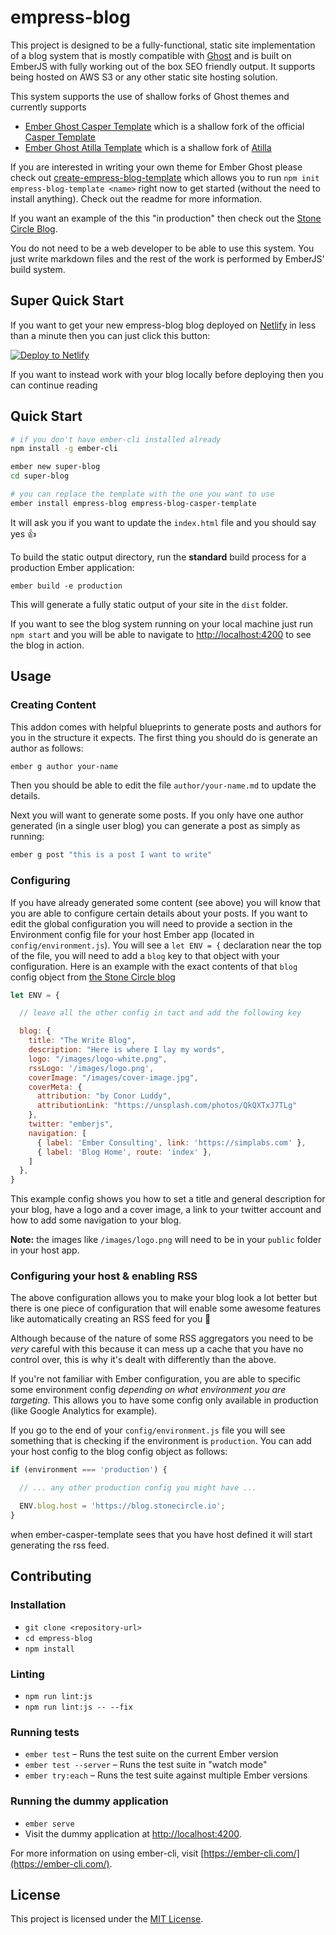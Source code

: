 empress-blog
==============================================================================

This project is designed to be a fully-functional, static site implementation of a blog system that is mostly compatible with [Ghost](https://ghost.org/) and is built on EmberJS with fully working out of the
box SEO friendly output. It supports being hosted on AWS S3 or any other static site
hosting solution.

This system supports the use of shallow forks of Ghost themes and currently supports

- [Ember Ghost Casper Template](https://github.com/empress/empress-blog-casper-template) which is a shallow fork of the official [Casper Template](https://github.com/TryGhost/Casper)
- [Ember Ghost Atilla Template](https://github.com/empress/empress-blog-attila-template) which is a shallow fork of [Atilla](https://github.com/zutrinken/attila)

If you are interested in writing your own theme for Ember Ghost please check out [create-empress-blog-template](https://github.com/empress/create-empress-blog-template#readme) which allows you to run `npm init empress-blog-template <name>` right now to get started (without the need to install anything). Check out the readme for more information.

If you want an example of the this "in production" then check out the [Stone Circle
Blog](https://blog.stonecircle.io).

You do not need to be a web developer to be able to use this system. You just write markdown files
and the rest of the work is performed by EmberJS' build system.

Super Quick Start
------------------------------------------------------------------------------
If you want to get your new empress-blog blog deployed on [Netlify](https://www.netlify.com/) in less than a minute then you can just click this button:

[![Deploy to Netlify](https://www.netlify.com/img/deploy/button.svg)](https://app.netlify.com/start/deploy?repository=https://github.com/empress/empress-blog-netlify-casper-template)

If you want to instead work with your blog locally before deploying then you can continue reading

Quick Start
------------------------------------------------------------------------------

```sh
# if you don't have ember-cli installed already
npm install -g ember-cli

ember new super-blog
cd super-blog

# you can replace the template with the one you want to use
ember install empress-blog empress-blog-casper-template
```

It will ask you if you want to update the `index.html` file and you should say yes 👍

To build the static output directory, run the **standard** build process for a production Ember application:
```
ember build -e production
```
This will generate a fully static output of your site in the `dist` folder.

If you want to see the blog system running on your local machine just run `npm start` and you will
be able to navigate to  [http://localhost:4200](http://localhost:4200) to see the blog in action.


Usage
------------------------------------------------------------------------------

### Creating Content

This addon comes with helpful blueprints to generate posts and authors for you in the structure it
expects. The first thing you should do is generate an author as follows:

```sh
ember g author your-name
```

Then you should be able to edit the file `author/your-name.md` to update the details.

Next you will want to generate some posts. If you only have one author generated (in a single user
blog) you can generate a post as simply as running:

```sh
ember g post "this is a post I want to write"
```

### Configuring

If you have already generated some content (see above) you will know that you are able to configure
certain details about your posts. If you want to edit the global configuration you will need to
provide a section in the Environment config file for your host Ember app (located in
`config/environment.js`). You will see a `let ENV = {` declaration near the top of the file, you
will need to add a `blog` key to that object with your configuration. Here is an example with the
exact contents of that `blog` config object from [the Stone Circle
blog](https://blog.stonecircle.io)

```javascript
let ENV = {

  // leave all the other config in tact and add the following key

  blog: {
    title: "The Write Blog",
    description: "Here is where I lay my words",
    logo: "/images/logo-white.png",
    rssLogo: '/images/logo.png',
    coverImage: "/images/cover-image.jpg",
    coverMeta: {
      attribution: "by Conor Luddy",
      attributionLink: "https://unsplash.com/photos/QkQXTxJ7TLg"
    },
    twitter: "emberjs",
    navigation: [
      { label: 'Ember Consulting', link: 'https://simplabs.com' },
      { label: 'Blog Home', route: 'index' },
    ]
  },
}
```

This example config shows you how to set a title and general description for your blog, have a logo and a cover image, a link to your twitter account and how to add some navigation to your blog.

**Note:** the images like `/images/logo.png` will need to be in your `public` folder in your host app.

### Configuring your host & enabling RSS
The above configuration allows you to make your blog look a lot better but there is one piece of configuration that will enable some awesome features like automatically creating an RSS feed for you 🎉

Although because of the nature of some RSS aggregators you need to be *very* careful with this because it can mess up a cache that you have no control over, this is why it's dealt with differently than the above.

If you're not familiar with Ember configuration, you are able to specific some environment config *depending on what environment you are targeting*. This allows you to have some config only available in production (like Google Analytics for example).

If you go to the end of your `config/environment.js` file you will see something that is checking if the environment is `production`. You can add your host config to the blog config object as follows:

```javascript
if (environment === 'production') {

  // ... any other production config you might have ...

  ENV.blog.host = 'https://blog.stonecircle.io';
}
```

when ember-casper-template sees that you have host defined it will start generating the rss feed.


Contributing
------------------------------------------------------------------------------

### Installation

* `git clone <repository-url>`
* `cd empress-blog`
* `npm install`

### Linting

* `npm run lint:js`
* `npm run lint:js -- --fix`

### Running tests

* `ember test` – Runs the test suite on the current Ember version
* `ember test --server` – Runs the test suite in "watch mode"
* `ember try:each` – Runs the test suite against multiple Ember versions

### Running the dummy application

* `ember serve`
* Visit the dummy application at [http://localhost:4200](http://localhost:4200).

For more information on using ember-cli, visit [https://ember-cli.com/](https://ember-cli.com/).

License
------------------------------------------------------------------------------

This project is licensed under the [MIT License](LICENSE.md).
